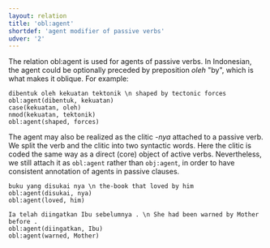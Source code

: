 ```yaml
---
layout: relation
title: 'obl:agent'
shortdef: 'agent modifier of passive verbs'
udver: '2'
---
```


The relation obl:agent is used for agents of passive verbs. In Indonesian, the agent could be optionally preceded by preposition _oleh_ "by", which is what makes it oblique. For example:

~~~ sdparse
dibentuk oleh kekuatan tektonik \n shaped by tectonic forces
obl:agent(dibentuk, kekuatan)
case(kekuatan, oleh)
nmod(kekuatan, tektonik)
obl:agent(shaped, forces)
~~~

The agent may also be realized as the clitic _-nya_ attached to a passive verb. We split the verb and the clitic into two syntactic words. Here the clitic is coded the same way as a direct (core) object of active verbs. Nevertheless, we still attach it as `obl:agent` rather than `obj:agent`, in order to have consistent annotation of agents in passive clauses.

~~~ sdparse
buku yang disukai nya \n the-book that loved by him
obl:agent(disukai, nya)
obl:agent(loved, him)
~~~

~~~ sdparse
Ia telah diingatkan Ibu sebelumnya . \n She had been warned by Mother before .
obl:agent(diingatkan, Ibu)
obl:agent(warned, Mother)
~~~

<!-- Interlanguage links updated Po 11. listopadu 2024, 20:11:16 CET -->
